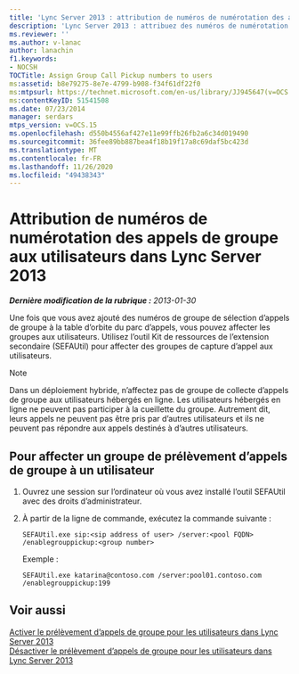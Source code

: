 ```yaml
---
title: 'Lync Server 2013 : attribution de numéros de numérotation des appels de groupe aux utilisateurs'
description: 'Lync Server 2013 : attribuez des numéros de numérotation des appels de groupe aux utilisateurs.'
ms.reviewer: ''
ms.author: v-lanac
author: lanachin
f1.keywords:
- NOCSH
TOCTitle: Assign Group Call Pickup numbers to users
ms:assetid: b8e79275-8e7e-4799-b908-f34f61df22f0
ms:mtpsurl: https://technet.microsoft.com/en-us/library/JJ945647(v=OCS.15)
ms:contentKeyID: 51541508
ms.date: 07/23/2014
manager: serdars
mtps_version: v=OCS.15
ms.openlocfilehash: d550b4556af427e11e99ffb26fb2a6c34d019490
ms.sourcegitcommit: 36fee89bb887bea4f18b19f17a8c69daf5bc423d
ms.translationtype: MT
ms.contentlocale: fr-FR
ms.lasthandoff: 11/26/2020
ms.locfileid: "49438343"
---
```

# <a name="assign-group-call-pickup-numbers-to-users-in-lync-server-2013"></a>Attribution de numéros de numérotation des appels de groupe aux utilisateurs dans Lync Server 2013

<div data-xmlns="http://www.w3.org/1999/xhtml">

<div class="topic" data-xmlns="http://www.w3.org/1999/xhtml" data-msxsl="urn:schemas-microsoft-com:xslt" data-cs="https://msdn.microsoft.com/">

<div data-asp="https://msdn2.microsoft.com/asp">



</div>

<div id="mainSection">

<div id="mainBody">

<span> </span>

_**Dernière modification de la rubrique :** 2013-01-30_

Une fois que vous avez ajouté des numéros de groupe de sélection d’appels de groupe à la table d’orbite du parc d’appels, vous pouvez affecter les groupes aux utilisateurs. Utilisez l’outil Kit de ressources de l’extension secondaire (SEFAUtil) pour affecter des groupes de capture d’appel aux utilisateurs.

<div>


> [!NOTE]  
> Dans un déploiement hybride, n’affectez pas de groupe de collecte d’appels de groupe aux utilisateurs hébergés en ligne. Les utilisateurs hébergés en ligne ne peuvent pas participer à la cueillette du groupe. Autrement dit, leurs appels ne peuvent pas être pris par d’autres utilisateurs et ils ne peuvent pas répondre aux appels destinés à d’autres utilisateurs.



</div>

<div>

## <a name="to-assign-a-group-call-pickup-group-to-a-user"></a>Pour affecter un groupe de prélèvement d’appels de groupe à un utilisateur

1.  Ouvrez une session sur l’ordinateur où vous avez installé l’outil SEFAUtil avec des droits d’administrateur.

2.  À partir de la ligne de commande, exécutez la commande suivante :
    
        SEFAUtil.exe sip:<sip address of user> /server:<pool FQDN> /enablegrouppickup:<group number>
    
    Exemple :
    
        SEFAUtil.exe katarina@contoso.com /server:pool01.contoso.com /enablegrouppickup:199

</div>

<div>

## <a name="see-also"></a>Voir aussi


[Activer le prélèvement d’appels de groupe pour les utilisateurs dans Lync Server 2013](lync-server-2013-enable-group-call-pickup-for-users.md)  
[Désactiver le prélèvement d’appels de groupe pour les utilisateurs dans Lync Server 2013](lync-server-2013-disable-group-call-pickup-for-users.md)  
  

</div>

</div>

<span> </span>

</div>

</div>

</div>

